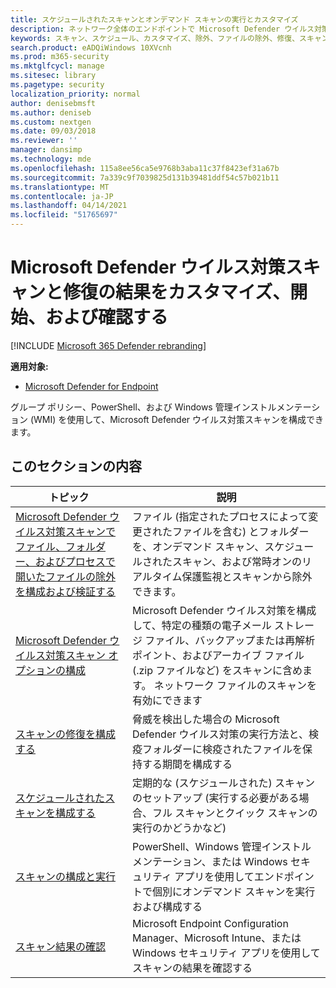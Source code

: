 ```yaml
---
title: スケジュールされたスキャンとオンデマンド スキャンの実行とカスタマイズ
description: ネットワーク全体のエンドポイントで Microsoft Defender ウイルス対策スキャンをカスタマイズして開始します。
keywords: スキャン、スケジュール、カスタマイズ、除外、ファイルの除外、修復、スキャン結果、検疫、脅威の削除、クイック スキャン、フル スキャン、Microsoft Defender Antivirus
search.product: eADQiWindows 10XVcnh
ms.prod: m365-security
ms.mktglfcycl: manage
ms.sitesec: library
ms.pagetype: security
localization_priority: normal
author: denisebmsft
ms.author: deniseb
ms.custom: nextgen
ms.date: 09/03/2018
ms.reviewer: ''
manager: dansimp
ms.technology: mde
ms.openlocfilehash: 115a8ee56ca5e9768b3aba11c37f8423ef31a67b
ms.sourcegitcommit: 7a339c9f7039825d131b39481ddf54c57b021b11
ms.translationtype: MT
ms.contentlocale: ja-JP
ms.lasthandoff: 04/14/2021
ms.locfileid: "51765697"
---
```

# <a name="customize-initiate-and-review-the-results-of-microsoft-defender-antivirus-scans-and-remediation"></a>Microsoft Defender ウイルス対策スキャンと修復の結果をカスタマイズ、開始、および確認する

[!INCLUDE [Microsoft 365 Defender rebranding](../../includes/microsoft-defender.md)]


**適用対象:**

- [Microsoft Defender for Endpoint](/microsoft-365/security/defender-endpoint/)

グループ ポリシー、PowerShell、および Windows 管理インストルメンテーション (WMI) を使用して、Microsoft Defender ウイルス対策スキャンを構成できます。 

## <a name="in-this-section"></a>このセクションの内容

トピック | 説明
---|---
[Microsoft Defender ウイルス対策スキャンでファイル、フォルダー、およびプロセスで開いたファイルの除外を構成および検証する](configure-exclusions-microsoft-defender-antivirus.md) | ファイル (指定されたプロセスによって変更されたファイルを含む) とフォルダーを、オンデマンド スキャン、スケジュールされたスキャン、および常時オンのリアルタイム保護監視とスキャンから除外できます。
[Microsoft Defender ウイルス対策スキャン オプションの構成](configure-advanced-scan-types-microsoft-defender-antivirus.md) | Microsoft Defender ウイルス対策を構成して、特定の種類の電子メール ストレージ ファイル、バックアップまたは再解析ポイント、およびアーカイブ ファイル (.zip ファイルなど) をスキャンに含めます。 ネットワーク ファイルのスキャンを有効にできます
[スキャンの修復を構成する](configure-remediation-microsoft-defender-antivirus.md) | 脅威を検出した場合の Microsoft Defender ウイルス対策の実行方法と、検疫フォルダーに検疫されたファイルを保持する期間を構成する
[スケジュールされたスキャンを構成する](scheduled-catch-up-scans-microsoft-defender-antivirus.md) | 定期的な (スケジュールされた) スキャンのセットアップ (実行する必要がある場合、フル スキャンとクイック スキャンの実行のかどうかなど)
[スキャンの構成と実行](run-scan-microsoft-defender-antivirus.md) | PowerShell、Windows 管理インストルメンテーション、または Windows セキュリティ アプリを使用してエンドポイントで個別にオンデマンド スキャンを実行および構成する
[スキャン結果の確認](review-scan-results-microsoft-defender-antivirus.md) | Microsoft Endpoint Configuration Manager、Microsoft Intune、または Windows セキュリティ アプリを使用してスキャンの結果を確認する
